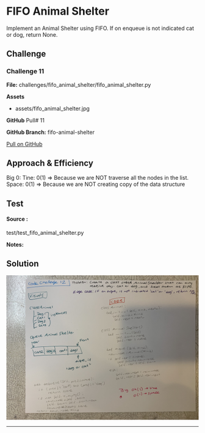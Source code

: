 # FIFO Animal Shelter

Implement an Animal Shelter using FIFO. If on enqueue is not indicated cat or dog, return None.

## Challenge
### Challenge 11

**File:** challenges/fifo_animal_shelter/fifo_animal_shelter.py

**Assets**

* assets/fifo_animal_shelter.jpg

**GitHub** Pull# 11

**GitHub Branch:** fifo-animal-shelter

[Pull on GitHub](https://github.com/ilealm/data-structures-and-algorithms-python/pull/11)


## Approach & Efficiency
Big 0:
Tine: 0(1) => Because we are NOT traverse all the nodes in the list.
Space: 0(1) => Because we are NOT creating copy of the data structure

## Test
#### Source :

test/test_fifo_animal_shelter.py

**Notes:**



## Solution

![My solution](/assets/fifo_animal_shelter.jpg)

_______

